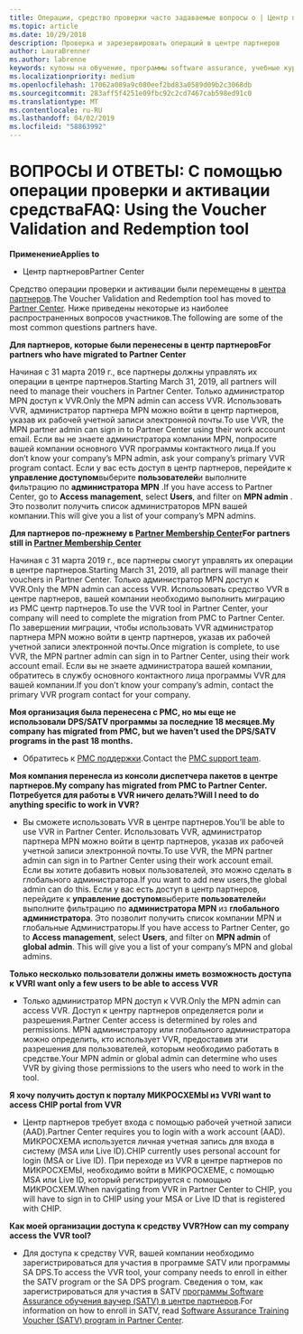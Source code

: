 ```yaml
---
title: Операции, средство проверки часто задаваемые вопросы о | Центр партнеров
ms.topic: article
ms.date: 10/29/2018
description: Проверка и зарезервировать операций в центре партнеров
author: LauraBrenner
ms.author: labrenne
keywords: купоны на обучение, программы software assurance, учебные курсы, проверить операции, операции резервирования
ms.localizationpriority: medium
ms.openlocfilehash: 17062a089a9c080eef2bd83a0589d09b2c3068db
ms.sourcegitcommit: 283aff5f4251e09fbc92c2cd7467cab598ed91c0
ms.translationtype: MT
ms.contentlocale: ru-RU
ms.lasthandoff: 04/02/2019
ms.locfileid: "58863992"
---
```

# <a name="faq-using-the-voucher-validation-and-redemption-tool"></a><span data-ttu-id="da905-104">ВОПРОСЫ И ОТВЕТЫ: С помощью операции проверки и активации средства</span><span class="sxs-lookup"><span data-stu-id="da905-104">FAQ: Using the Voucher Validation and Redemption tool</span></span> 

**<span data-ttu-id="da905-105">Применение</span><span class="sxs-lookup"><span data-stu-id="da905-105">Applies to</span></span>**

- <span data-ttu-id="da905-106">Центр партнеров</span><span class="sxs-lookup"><span data-stu-id="da905-106">Partner Center</span></span>

<span data-ttu-id="da905-107">Средство операции проверки и активации были перемещены в [центра партнеров](https://partner.microsoft.com/en-us/pcv/dashboard/overview).</span><span class="sxs-lookup"><span data-stu-id="da905-107">The Voucher Validation and Redemption tool has moved to [Partner Center](https://partner.microsoft.com/en-us/pcv/dashboard/overview).</span></span> <span data-ttu-id="da905-108">Ниже приведены некоторые из наиболее распространенных вопросов участников.</span><span class="sxs-lookup"><span data-stu-id="da905-108">The following are some of the most common questions partners have.</span></span> 

**<span data-ttu-id="da905-109">Для партнеров, которые были перенесены в центр партнеров</span><span class="sxs-lookup"><span data-stu-id="da905-109">For partners who have migrated to Partner Center</span></span>**

 <span data-ttu-id="da905-110">Начиная с 31 марта 2019 г., все партнеры должны управлять их операции в центре партнеров.</span><span class="sxs-lookup"><span data-stu-id="da905-110">Starting March 31, 2019, all partners will need to manage their vouchers in Partner Center.</span></span> <span data-ttu-id="da905-111">Только администратор MPN доступ к VVR.</span><span class="sxs-lookup"><span data-stu-id="da905-111">Only the MPN admin can access VVR.</span></span> <span data-ttu-id="da905-112">Использовать VVR, администратор партнера MPN можно войти в центр партнеров, указав их рабочей учетной записи электронной почты.</span><span class="sxs-lookup"><span data-stu-id="da905-112">To use VVR, the MPN partner admin can sign in to Partner Center using their work account email.</span></span> <span data-ttu-id="da905-113">Если вы не знаете администратора компании MPN, попросите вашей компании основного VVR программы контактного лица.</span><span class="sxs-lookup"><span data-stu-id="da905-113">If you don’t know your company’s MPN admin, ask your company’s primary VVR program contact.</span></span>  <span data-ttu-id="da905-114">Если у вас есть доступ в центр партнеров, перейдите к **управление доступом**выберите **пользователей**и выполните фильтрацию по **администратора MPN** .</span><span class="sxs-lookup"><span data-stu-id="da905-114">If you have access to Partner Center, go to **Access management**, select **Users**, and filter on **MPN admin** .</span></span> <span data-ttu-id="da905-115">Это позволит получить список администраторов MPN вашей компании.</span><span class="sxs-lookup"><span data-stu-id="da905-115">This will give you a list of your company’s MPN admins.</span></span>  

**<span data-ttu-id="da905-116">Для партнеров по-прежнему в [Partner Membership Center](https://partner.microsoft.com/)</span><span class="sxs-lookup"><span data-stu-id="da905-116">For partners still in [Partner Membership Center](https://partner.microsoft.com/)</span></span>**

<span data-ttu-id="da905-117">Начиная с 31 марта 2019 г., все партнеры смогут управлять их операции в центре партнеров.</span><span class="sxs-lookup"><span data-stu-id="da905-117">Starting March 31, 2019, all partners will manage their vouchers in Partner Center.</span></span> <span data-ttu-id="da905-118">Только администратор MPN доступ к VVR.</span><span class="sxs-lookup"><span data-stu-id="da905-118">Only the MPN admin can access VVR.</span></span> <span data-ttu-id="da905-119">Использовать средство VVR в центре партнеров, вашей компании необходимо выполнить миграцию из PMC центр партнеров.</span><span class="sxs-lookup"><span data-stu-id="da905-119">To use the VVR tool in Partner Center, your company will need to complete the migration from PMC to Partner Center.</span></span> <span data-ttu-id="da905-120">По завершении миграции, чтобы использовать VVR администратор партнера MPN можно войти в центр партнеров, указав их рабочей учетной записи электронной почты.</span><span class="sxs-lookup"><span data-stu-id="da905-120">Once migration is complete, to use VVR, the MPN partner admin can sign in to Partner Center, using their work account email.</span></span> <span data-ttu-id="da905-121">Если вы не знаете администратора вашей компании, обратитесь в службу основного контактного лица программы VVR для вашей компании.</span><span class="sxs-lookup"><span data-stu-id="da905-121">If you don’t know your company’s admin, contact the primary VVR program contact for your company.</span></span>  


**<span data-ttu-id="da905-122">Моя организация была перенесена с PMC, но мы еще не использовали DPS/SATV программы за последние 18 месяцев.</span><span class="sxs-lookup"><span data-stu-id="da905-122">My company has migrated from PMC, but we haven’t used the DPS/SATV programs in the past 18 months.</span></span>**

- <span data-ttu-id="da905-123">Обратитесь к [PMC поддержки](mailto:proghelp@microsoft.com).</span><span class="sxs-lookup"><span data-stu-id="da905-123">Contact the [PMC support team](mailto:proghelp@microsoft.com).</span></span> 


**<span data-ttu-id="da905-124">Моя компания перенесла из консоли диспетчера пакетов в центре партнеров.</span><span class="sxs-lookup"><span data-stu-id="da905-124">My company has migrated from PMC to Partner Center.</span></span> <span data-ttu-id="da905-125">Потребуется для работы в VVR ничего делать?</span><span class="sxs-lookup"><span data-stu-id="da905-125">Will I need to do anything specific to work in VVR?</span></span>** 

- <span data-ttu-id="da905-126">Вы сможете использовать VVR в центре партнеров.</span><span class="sxs-lookup"><span data-stu-id="da905-126">You’ll be able to use VVR in Partner Center.</span></span>  <span data-ttu-id="da905-127">Использовать VVR, администратор партнера MPN можно войти в центр партнеров, указав их рабочей учетной записи электронной почты.</span><span class="sxs-lookup"><span data-stu-id="da905-127">To use VVR, the MPN partner admin can sign in to Partner Center using their work account email.</span></span> <span data-ttu-id="da905-128">Если вы хотите добавить новых пользователей, это можно сделать в глобального администратора.</span><span class="sxs-lookup"><span data-stu-id="da905-128">If you want to add new users,the global admin can do this.</span></span> <span data-ttu-id="da905-129">Если у вас есть доступ в центр партнеров, перейдите к **управление доступом**выберите **пользователей**и выполните фильтрацию по **администратора MPN** из **глобального администратора**. Это позволит получить список компании MPN и глобальные Администраторы.</span><span class="sxs-lookup"><span data-stu-id="da905-129">If you have access to Partner Center, go to **Access management**, select **Users**, and filter on **MPN admin** of **global admin**. This will give you a list of your company’s MPN and global admins.</span></span>  

**<span data-ttu-id="da905-130">Только несколько пользователи должны иметь возможность доступа к VVR</span><span class="sxs-lookup"><span data-stu-id="da905-130">I want only a few users to be able to access VVR</span></span>**

- <span data-ttu-id="da905-131">Только администратор MPN доступ к VVR.</span><span class="sxs-lookup"><span data-stu-id="da905-131">Only the MPN admin can access VVR.</span></span> <span data-ttu-id="da905-132">Доступ к центру партнеров определяется роли и разрешения.</span><span class="sxs-lookup"><span data-stu-id="da905-132">Partner Center access is determined by roles and permissions.</span></span> <span data-ttu-id="da905-133">MPN администратору или глобального администратора можно определить, кто использует VVR, предоставив эти разрешения для пользователей, которым необходимо работать в средстве.</span><span class="sxs-lookup"><span data-stu-id="da905-133">Your MPN admin or global admin can determine who uses VVR by giving those permissions to the users who need to work in the tool.</span></span>

**<span data-ttu-id="da905-134">Я хочу получить доступ к порталу МИКРОСХЕМЫ из VVR</span><span class="sxs-lookup"><span data-stu-id="da905-134">I want to access CHIP portal from VVR</span></span>**

- <span data-ttu-id="da905-135">Центр партнеров требует входа с помощью рабочей учетной записи (AAD).</span><span class="sxs-lookup"><span data-stu-id="da905-135">Partner Center requires you to login with a work account (AAD).</span></span>  <span data-ttu-id="da905-136">МИКРОСХЕМА используется личная учетная запись для входа в систему (MSA или Live ID).</span><span class="sxs-lookup"><span data-stu-id="da905-136">CHIP currently uses personal account for login (MSA or Live ID).</span></span>  <span data-ttu-id="da905-137">При переходе из VVR в центре партнеров по МИКРОСХЕМЫ, необходимо войти в МИКРОСХЕМЕ, с помощью MSA или Live ID, который регистрируется с помощью МИКРОСХЕМ.</span><span class="sxs-lookup"><span data-stu-id="da905-137">When navigating from VVR in Partner Center to CHIP, you will have to sign in to CHIP using your MSA or Live ID that is registered with CHIP.</span></span>

**<span data-ttu-id="da905-138">Как моей организации доступа к средству VVR?</span><span class="sxs-lookup"><span data-stu-id="da905-138">How can my company access the VVR tool?</span></span>**

- <span data-ttu-id="da905-139">Для доступа к средству VVR, вашей компании необходимо зарегистрироваться для участия в программе SATV или программы SA DPS.</span><span class="sxs-lookup"><span data-stu-id="da905-139">To access the VVR tool, your company needs to enroll in either the SATV program or the SA DPS program.</span></span>
<span data-ttu-id="da905-140">Сведения о том, как зарегистрироваться для участия в SATV [программы Software Assurance обучения ваучер (SATV) в центре партнеров](software-assurance-satv.md).</span><span class="sxs-lookup"><span data-stu-id="da905-140">For information on how to enroll in SATV, read [Software Assurance Training Voucher (SATV) program in Partner Center](software-assurance-satv.md).</span></span>
 <!--
For information on how to enroll in Software Assurance DPS programs, read [Software Assurance programs in Partner Center](software-assurance-dps.md).-->
